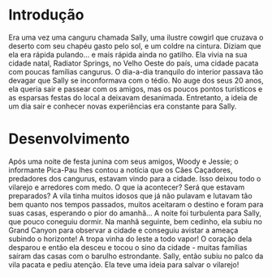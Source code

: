 # Introdução
Era uma vez uma canguru chamada Sally, uma ilustre cowgirl que cruzava o deserto com seu chapéu gasto pelo sol, e um coldre na cintura. Diziam que ela era rápida pulando... e mais rápida ainda no gatilho.
Ela vivia na sua cidade natal, Radiator Springs, no Velho Oeste do país, uma cidade pacata com poucas famílias cangurus. O dia-a-dia tranquilo do interior passava tão devagar que Sally se inconformava com o tédio. No auge dos seus 20 anos, ela queria sair e passear com os amigos, mas os poucos pontos turísticos e as esparsas festas do local a deixavam desanimada. Entretanto, a ideia de um dia sair e conhecer novas experiências era constante para Sally.

# Desenvolvimento
Após uma noite de festa junina com seus amigos, Woody e Jessie; o informante Pica-Pau lhes contou a notícia que os Cães Caçadores, predadores dos cangurus, estavam vindo para a cidade. Isso deixou todo o vilarejo e arredores com medo. O que ia acontecer? Será que estavam preparados? A vila tinha muitos idosos que já não pulavam e lutavam tão bem quanto nos tempos passados, muitos aceitaram o destino e foram para suas casas, esperando o pior do amanhã... A noite foi turbulenta para Sally, que pouco coneguiu dormir. 
Na manhã seguinte, bem cedinho, ela subiu no Grand Canyon para observar a cidade e conseguiu avistar a ameaça subindo o horizonte! A tropa vinha do leste a todo vapor! O coração dela desparou e então ela desceu e tocou o sino da cidade - muitas famílias saíram das casas com o barulho estrondante. Sally, então subiu no palco da vila pacata e pediu atenção. Ela teve uma ideia para salvar o vilarejo!
